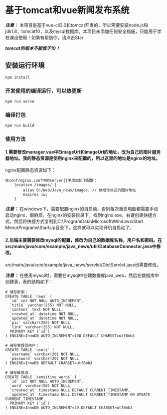 # 基于tomcat和vue新闻发布系统

***注意：*** 本项目是基于vue-cli3.0和tomcat开发的，所以需要安装node.js和jdk1.8，tomcat10，以及mysql数据库。本项目未添加任何安全措施，只能用于学校课设使用！如果有帮到你，请点击Star

***tomcat的版本不能低于10！***
## 安装运行环境
```
npm install
```

### 开发使用的编译运行，可以热更新
```
npm run serve
```

### 编译打包
```
npm run build
```

### 使用方法

#### 1.需要修改manager.vue中EimageUrl和imageUrl的地址，改为自己的图片服务器地址。我的静态资源是使用nginx来配置的，所以这里的地址是nginx的地址。
nginx配置静态资源如下：
```
在conf/nginx.conf中的server{}中添加如下配置：
    location /images/ {
        alias D:/Web/Java_news/images; // 换成你自己的图片地址
        expires 1w;   
    }
```
***注意：*** 在windows下，需要配置nginx的自启动，否则每次重启电脑都需要手动启动nginx，很麻烦。在nginx的安装目录下，找到nginx.exe，右键创建快捷方式，然后将快捷方式复制到C:\ProgramData\Microsoft\Windows\Start Menu\Programs\StartUp目录下，这样就可以实现开机自启动了。

#### 2.后端主要需要修改mysql的配置，修改为自己的数据库名称，用户名和密码。在src/main/java/com/example/java_news/util/DatabaseConnector.java中修改。
src/main/java/com/example/java_news/servlet/DictServlet.java也需要修改。

***注意：*** 在使用mysql时，需要在mysql中创建数据库java_web，然后在数据库中创建表，表的结构如下：
```
# 储存新闻：
CREATE TABLE `news` (
  `id` int NOT NULL AUTO_INCREMENT,
  `title` varchar(255) NOT NULL,
  `content` text NOT NULL,
  `created_at` datetime NOT NULL,
  `updated_at` datetime NOT NULL,
  `pic` varchar(255) NOT NULL,
  `link` varchar(255) NOT NULL,
  PRIMARY KEY (`id`)
) ENGINE=InnoDB AUTO_INCREMENT=188 DEFAULT CHARSET=utf8mb3
```
```
# 储存管理员用户：
CREATE TABLE `users` (
  `username` varchar(20) NOT NULL,
  `password` varchar(20) NOT NULL
) ENGINE=InnoDB DEFAULT CHARSET=utf8mb3
```
```
# 储存敏感词：
CREATE TABLE `sensitive words` (
  `id` int NOT NULL AUTO_INCREMENT,
  `word` varchar(50) NOT NULL,
  `created_at` timestamp NULL DEFAULT CURRENT_TIMESTAMP,
  `updated_at` timestamp NULL DEFAULT CURRENT_TIMESTAMP ON UPDATE CURRENT_TIMESTAMP,
  PRIMARY KEY (`id`)
) ENGINE=InnoDB AUTO_INCREMENT=20 DEFAULT CHARSET=utf8mb3
```
